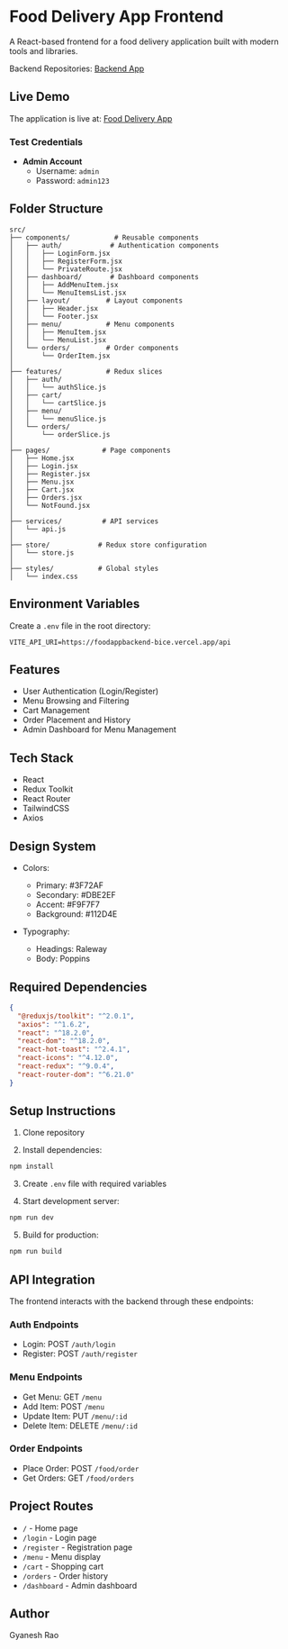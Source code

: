 # Food Delivery App Frontend

A React-based frontend for a food delivery application built with modern tools and libraries.

Backend Repositories: [Backend App](https://github.com/Gyanesh-Rao28/foodapp)


## Live Demo

The application is live at: [Food Delivery App](https://foodapp-frontend-seven.vercel.app/)

### Test Credentials
- **Admin Account**
  - Username: `admin`
  - Password: `admin123`

## Folder Structure
```
src/
├── components/           # Reusable components
│   ├── auth/            # Authentication components
│   │   ├── LoginForm.jsx
│   │   ├── RegisterForm.jsx
│   │   └── PrivateRoute.jsx
│   ├── dashboard/       # Dashboard components
│   │   ├── AddMenuItem.jsx
│   │   └── MenuItemsList.jsx
│   ├── layout/         # Layout components
│   │   ├── Header.jsx
│   │   └── Footer.jsx
│   ├── menu/           # Menu components
│   │   ├── MenuItem.jsx
│   │   └── MenuList.jsx
│   └── orders/         # Order components
│       └── OrderItem.jsx
│
├── features/           # Redux slices
│   ├── auth/
│   │   └── authSlice.js
│   ├── cart/
│   │   └── cartSlice.js
│   ├── menu/
│   │   └── menuSlice.js
│   └── orders/
│       └── orderSlice.js
│
├── pages/             # Page components
│   ├── Home.jsx
│   ├── Login.jsx
│   ├── Register.jsx
│   ├── Menu.jsx
│   ├── Cart.jsx
│   ├── Orders.jsx
│   └── NotFound.jsx
│
├── services/          # API services
│   └── api.js
│
├── store/            # Redux store configuration
│   └── store.js
│
├── styles/           # Global styles
│   └── index.css
```

## Environment Variables

Create a `.env` file in the root directory:

```env
VITE_API_URI=https://foodappbackend-bice.vercel.app/api
```

## Features
- User Authentication (Login/Register)
- Menu Browsing and Filtering
- Cart Management
- Order Placement and History
- Admin Dashboard for Menu Management

## Tech Stack
- React
- Redux Toolkit
- React Router
- TailwindCSS
- Axios

## Design System
- Colors:
  - Primary: #3F72AF
  - Secondary: #DBE2EF
  - Accent: #F9F7F7
  - Background: #112D4E

- Typography:
  - Headings: Raleway
  - Body: Poppins

## Required Dependencies
```json
{
  "@reduxjs/toolkit": "^2.0.1",
  "axios": "^1.6.2",
  "react": "^18.2.0",
  "react-dom": "^18.2.0",
  "react-hot-toast": "^2.4.1",
  "react-icons": "^4.12.0",
  "react-redux": "^9.0.4",
  "react-router-dom": "^6.21.0"
}
```

## Setup Instructions

1. Clone repository

2. Install dependencies:
```bash
npm install
```

3. Create `.env` file with required variables

4. Start development server:
```bash
npm run dev
```

5. Build for production:
```bash
npm run build
```

## API Integration
The frontend interacts with the backend through these endpoints:

### Auth Endpoints
- Login: POST `/auth/login`
- Register: POST `/auth/register`

### Menu Endpoints
- Get Menu: GET `/menu`
- Add Item: POST `/menu`
- Update Item: PUT `/menu/:id`
- Delete Item: DELETE `/menu/:id`

### Order Endpoints
- Place Order: POST `/food/order`
- Get Orders: GET `/food/orders`

## Project Routes
- `/` - Home page
- `/login` - Login page
- `/register` - Registration page
- `/menu` - Menu display
- `/cart` - Shopping cart
- `/orders` - Order history
- `/dashboard` - Admin dashboard

## Author
Gyanesh Rao
